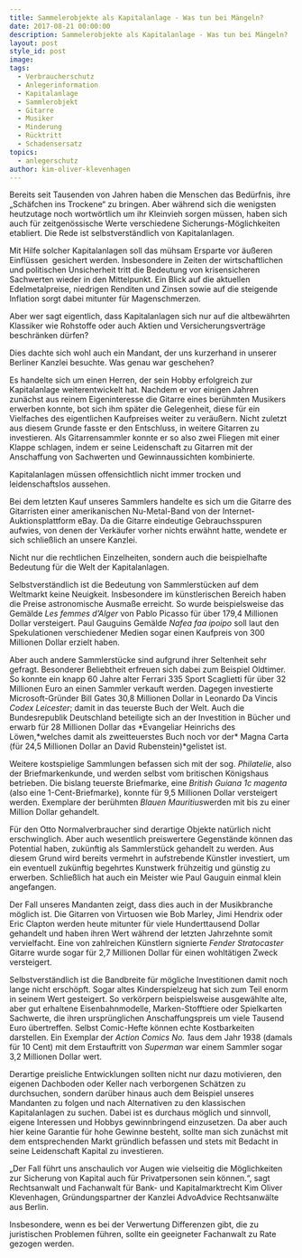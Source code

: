 ```yaml
---
title: Sammelerobjekte als Kapitalanlage - Was tun bei Mängeln?
date: 2017-08-21 00:00:00
description: Sammelerobjekte als Kapitalanlage - Was tun bei Mängeln?
layout: post
style_id: post
image:
tags:
  - Verbraucherschutz
  - Anlegerinformation
  - Kapitalanlage
  - Sammlerobjekt
  - Gitarre
  - Musiker
  - Minderung
  - Rücktritt
  - Schadensersatz
topics:
  - anlegerschutz
author: kim-oliver-klevenhagen
---
```



Bereits seit Tausenden von Jahren haben die Menschen das Bedürfnis, ihre „Schäfchen ins Trockene“ zu bringen. Aber während sich die wenigsten heutzutage noch wortwörtlich um ihr Kleinvieh sorgen müssen, haben sich auch für zeitgenössische Werte verschiedene Sicherungs-Möglichkeiten etabliert. Die Rede ist selbstverständlich von Kapitalanlagen.

Mit Hilfe solcher Kapitalanlagen soll das mühsam Ersparte vor äußeren Einflüssen  gesichert werden. Insbesondere in Zeiten der wirtschaftlichen und politischen Unsicherheit tritt die Bedeutung von krisensicheren Sachwerten wieder in den Mittelpunkt. Ein Blick auf die aktuellen Edelmetalpreise, niedrigen Renditen und Zinsen sowie auf die steigende Inflation sorgt dabei mitunter für Magenschmerzen.

Aber wer sagt eigentlich, dass Kapitalanlagen sich nur auf die altbewährten Klassiker wie Rohstoffe oder auch Aktien und Versicherungsverträge beschränken dürfen?

Dies dachte sich wohl auch ein Mandant, der uns kurzerhand in unserer Berliner Kanzlei besuchte. Was genau war geschehen?

Es handelte sich um einen Herren, der sein Hobby erfolgreich zur Kapitalanlage weiterentwickelt hat. Nachdem er vor einigen Jahren zunächst aus reinem Eigeninteresse die Gitarre eines berühmten Musikers erwerben konnte, bot sich ihm später die Gelegenheit, diese für ein Vielfaches des eigentlichen Kaufpreises weiter zu veräußern. Nicht zuletzt aus diesem Grunde fasste er den Entschluss, in weitere Gitarren zu investieren. Als Gitarrensammler konnte er so also zwei Fliegen mit einer Klappe schlagen, indem er seine Leidenschaft zu Gitarren mit der Anschaffung von Sachwerten und Gewinnaussichten kombinierte.

Kapitalanlagen müssen offensichtlich nicht immer trocken und leidenschaftslos aussehen.

Bei dem letzten Kauf unseres Sammlers handelte es sich um die Gitarre des Gitarristen einer amerikanischen Nu-Metal-Band von der Internet-Auktionsplattform eBay. Da die Gitarre eindeutige Gebrauchsspuren aufwies, von denen der Verkäufer vorher nichts erwähnt hatte, wendete er sich schließlich an unsere Kanzlei.

Nicht nur die rechtlichen Einzelheiten, sondern auch die beispielhafte Bedeutung für die Welt der Kapitalanlagen.

Selbstverständlich ist die Bedeutung von Sammlerstücken auf dem Weltmarkt keine Neuigkeit. Insbesondere im künstlerischen Bereich haben die Preise astronomische Ausmaße erreicht. So wurde beispielsweise das Gemälde *Les femmes d’Alger* von Pablo Picasso für über 179,4 Millionen Dollar versteigert. Paul Gauguins Gemälde *Nafea faa ipoipo* soll laut den Spekulationen verschiedener Medien sogar einen Kaufpreis von 300 Millionen Dollar erzielt haben.

Aber auch andere Sammlerstücke sind aufgrund ihrer Seltenheit sehr gefragt. Besonderer Beliebtheit erfreuen sich dabei zum Beispiel Oldtimer. So konnte ein knapp 60 Jahre alter Ferrari 335 Sport Scaglietti für über 32 Millionen Euro an einen Sammler verkauft werden. Dagegen investierte Microsoft-Gründer Bill Gates 30,8 Millionen Dollar in Leonardo Da Vincis *Codex Leicester*; damit in das teuerste Buch der Welt. Auch die Bundesrepublik Deutschland beteiligte sich an der Investition in Bücher und erwarb für 28 Millionen Dollar das *Evangeliar Heinrichs des Löwen,*welches damit als zweitteuerstes Buch noch vor der\* Magna Carta (für 24,5 Millionen Dollar an David Rubenstein)\*gelistet ist.

Weitere kostspielige Sammlungen befassen sich mit der sog. *Philatelie*, also der Briefmarkenkunde, und werden selbst vom britischen Königshaus betrieben. Die bislang teuerste Briefmarke, eine *British Guiana 1c magenta* (also eine 1-Cent-Briefmarke), konnte für 9,5 Millionen Dollar versteigert werden. Exemplare der berühmten *Blauen Mauritius*werden mit bis zu einer Million Dollar gehandelt.

Für den Otto Normalverbraucher sind derartige Objekte natürlich nicht erschwinglich. Aber auch wesentlich preiswertere Gegenstände können das Potential haben, zukünftig als Sammlerstück gehandelt zu werden. Aus diesem Grund wird bereits vermehrt in aufstrebende Künstler investiert, um ein eventuell zukünftig begehrtes Kunstwerk frühzeitig und günstig zu erwerben. Schließlich hat auch ein Meister wie Paul Gauguin einmal klein angefangen.

Der Fall unseres Mandanten zeigt, dass dies auch in der Musikbranche möglich ist. Die Gitarren von Virtuosen wie Bob Marley, Jimi Hendrix oder Eric Clapton werden heute mitunter für viele Hunderttausend Dollar gehandelt und haben ihren Wert während der letzten Jahrzehnte somit vervielfacht. Eine von zahlreichen Künstlern signierte *Fender Stratocaster* Gitarre wurde sogar für 2,7 Millionen Dollar für einen wohltätigen Zweck versteigert.

Selbstverständlich ist die Bandbreite für mögliche Investitionen damit noch lange nicht erschöpft. Sogar altes Kinderspielzeug hat sich zum Teil enorm in seinem Wert gesteigert. So verkörpern beispielsweise ausgewählte alte, aber gut erhaltene Eisenbahnmodelle, Marken-Stofftiere oder Spielkarten Sachwerte, die ihren ursprünglichen Anschaffungspreis um viele Tausend Euro übertreffen. Selbst Comic-Hefte können echte Kostbarkeiten darstellen. Ein Exemplar der *Action Comics No. 1*aus dem Jahr 1938 (damals für 10 Cent) mit dem Erstauftritt von *Superman* war einem Sammler sogar 3,2 Millionen Dollar wert.

Derartige preisliche Entwicklungen sollten nicht nur dazu motivieren, den eigenen Dachboden oder Keller nach verborgenen Schätzen zu durchsuchen, sondern darüber hinaus auch dem Beispiel unseres Mandanten zu folgen und nach Alternativen zu den klassischen Kapitalanlagen zu suchen. Dabei ist es durchaus möglich und sinnvoll, eigene Interessen und Hobbys gewinnbringend einzusetzen. Da aber auch hier keine Garantie für hohe Gewinne besteht, sollte man sich zunächst mit dem entsprechenden Markt gründlich befassen und stets mit Bedacht in seine Leidenschaft Kapital zu investieren.

„Der Fall führt uns anschaulich vor Augen wie vielseitig die Möglichkeiten zur Sicherung von Kapital auch für Privatpersonen sein können.“, sagt Rechtsanwalt und Fachanwalt für Bank- und Kapitalmarktrecht Kim Oliver Klevenhagen, Gründungspartner der Kanzlei AdvoAdvice Rechtsanwälte aus Berlin.

Insbesondere, wenn es bei der Verwertung Differenzen gibt, die zu juristischen Problemen führen, sollte ein geeigneter Fachanwalt zu Rate gezogen werden.